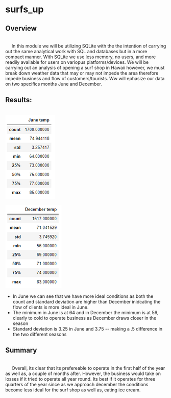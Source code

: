 # surfs_up

## Overview
 <br /> &nbsp;&nbsp;&nbsp;&nbsp; In this module we will be utilizing SQLite with the the intention of carrying out the same analytical work with SQL and databases but in a more compact manner. With SQLite we use less memory, no users, and more readily available for users on variopus platforms/devices. We will be carrying out an analysis of opening a surf shop in Hawaii however, we must break down weather data that may or may not impede the area therefore impede business and flow of customers/tourists. Ww will ephasize our data on two specifics months June and December. <br />
 ## Results:
   <br />![June Description](Resources/June_decription.png)<br />
   <br /> ![December description](Resources/December_deccription.png)<br />
  - In June we can see that we have more ideal conditions as both the count and standard deviation are higher than December inidcating the flow of clients is more ideal in June.
  - The minimum in June is at 64 and in December the minimum is at 56, clearly to cold to operate business as December draws closer in the season
  - Standard deviation is 3.25 in June and 3.75 -- making a .5 difference in the two different seasons 
## Summary
<br /> &nbsp;&nbsp;&nbsp;&nbsp; Overall, its clear that its prefereable to operate in the first half of the year as well as, a couple of months after. However, the business would take on losses if it tried to operate all year round. Its best if it operates for three quarters of the year since as we approach december the conditions become less ideal for the surf shop as well as, eating ice cream.
